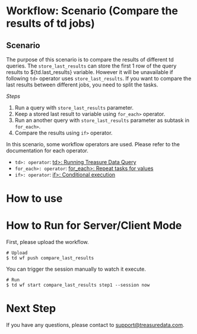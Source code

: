 # Workflow: Scenario (Compare the results of td jobs)

## Scenario

The purpose of this scenario is to compare the results of different td queries.
The `store_last_results` can store the first 1 row of the query results to ${td.last_results} variable. However it will be unavailable if following `td>` operator uses `store_last_results`. If you want to compare the last results between different jobs, you need to split the tasks.

*Steps*
1. Run a query with `store_last_results` parameter.
2. Keep a stored last result to variable using `for_each>` operator.
3. Run an another query with `store_last_results` parameter as subtask in `for_each>`.
4. Compare the results using `if>` operator.

In this scenario, some workflow operators are used. Please refer to the documentation for each operator.

 - `td>: operator`: [td>: Running Treasure Data Query](https://docs.treasuredata.com/articles/workflows)
 - `for_each>: operator`: [for_each>: Repeat tasks for values](http://docs.digdag.io/operators/for_each.html)
 - `if>: operator`: [if>: Conditional execution](http://docs.digdag.io/operators/if.html)

# How to use

# How to Run for Server/Client Mode

First, please upload the workflow.

    # Upload
    $ td wf push compare_last_results

You can trigger the session manually to watch it execute.

    # Run
    $ td wf start compare_last_results step1 --session now


# Next Step

If you have any questions, please contact to support@treasuredata.com.
